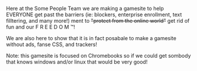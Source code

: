 Here at the Some People Team we are making a gamesite to help EVERYONE get past the barriers (ie: blockers, enterprise enrollment, text filltering, and many more!) ment to <s>"protect from the online world"</s> get rid of fun and our F  R  E  E  D  O  M ™!

We are also here to show that it is in fact posabale to make a gamesite without ads, fanse CSS, and trackers!

<!--Note 1 We are looking for developers! If you want to help us make the site plheas fill out this form! <a herf=""> -->

Note: this gamesite is focused on Chromebooks so if we could get sombody that knows windows and/or linux that would be very good!